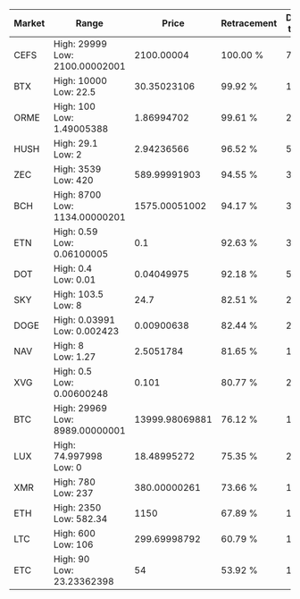 | Market | Range | Price| Retracement | Doubles to 50% |
| --- | --- | --- | --- | --- |
| CEFS | High: 29999<br />Low: 2100.00002001 | 2100.00004 | 100.00 % | 7.64 |
| BTX | High: 10000<br />Low: 22.5 | 30.35023106 | 99.92 % | 165.11 |
| ORME | High: 100<br />Low: 1.49005388 | 1.86994702 | 99.61 % | 27.14 |
| HUSH | High: 29.1<br />Low: 2 | 2.94236566 | 96.52 % | 5.28 |
| ZEC | High: 3539<br />Low: 420 | 589.99991903 | 94.55 % | 3.36 |
| BCH | High: 8700<br />Low: 1134.00000201 | 1575.00051002 | 94.17 % | 3.12 |
| ETN | High: 0.59<br />Low: 0.06100005 | 0.1 | 92.63 % | 3.26 |
| DOT | High: 0.4<br />Low: 0.01 | 0.04049975 | 92.18 % | 5.06 |
| SKY | High: 103.5<br />Low: 8 | 24.7 | 82.51 % | 2.26 |
| DOGE | High: 0.03991<br />Low: 0.002423 | 0.00900638 | 82.44 % | 2.35 |
| NAV | High: 8<br />Low: 1.27 | 2.5051784 | 81.65 % | 1.85 |
| XVG | High: 0.5<br />Low: 0.00600248 | 0.101 | 80.77 % | 2.50 |
| BTC | High: 29969<br />Low: 8989.00000001 | 13999.98069881 | 76.12 % | 1.39 |
| LUX | High: 74.997998<br />Low: 0 | 18.48995272 | 75.35 % | 2.03 |
| XMR | High: 780<br />Low: 237 | 380.00000261 | 73.66 % | 1.34 |
| ETH | High: 2350<br />Low: 582.34 | 1150 | 67.89 % | 1.27 |
| LTC | High: 600<br />Low: 106 | 299.69998792 | 60.79 % | 1.18 |
| ETC | High: 90<br />Low: 23.23362398 | 54 | 53.92 % | 1.05 |
